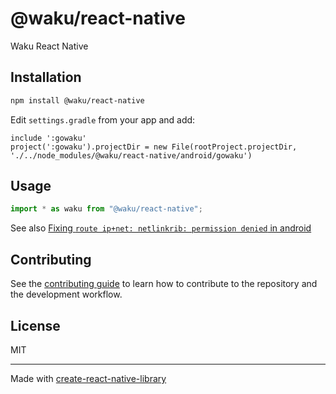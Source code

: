 # @waku/react-native
Waku React Native
## Installation

```sh
npm install @waku/react-native
```

Edit `settings.gradle` from your app and add:
```
include ':gowaku'
project(':gowaku').projectDir = new File(rootProject.projectDir, './../node_modules/@waku/react-native/android/gowaku')
```

## Usage

```js
import * as waku from "@waku/react-native";
```

See also [Fixing `route ip+net: netlinkrib: permission denied` in android](android-netlink.md)

## Contributing

See the [contributing guide](CONTRIBUTING.md) to learn how to contribute to the repository and the development workflow.

## License

MIT

---

Made with [create-react-native-library](https://github.com/callstack/react-native-builder-bob)
